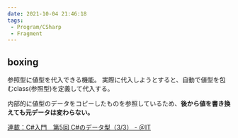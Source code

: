 ```yaml
---
date: 2021-10-04 21:46:18
tags:
 - Program/CSharp
 - Fragment
---
```



## boxing
参照型に値型を代入できる機能。
実際に代入しようとすると、自動で値型を包むclass(参照型)を定義して代入する。

内部的に値型のデータをコピーしたものを参照しているため、**後から値を書き換えても元データは変わらない。**

[連載：C#入門　第5回 C#のデータ型（3/3） - ＠IT](https://www.atmarkit.co.jp/fdotnet/csharp_abc/csharp_abc_005/csharp_abc03.html)

